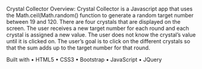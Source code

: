 Crystal Collector Overview: 
Crystal Collector is a Javascript app that uses the Math.ceil(Math.random() function to generate a random target number between 19 and 120. There are four crystals that are displayed on the screen. The user receives a new target number for each round and each crystal is assigned a new value. The user does not know the crystal’s value until it is clicked on. The user’s goal is to click on the different crystals so that the sum adds up to the target number for that round.

Built with
• HTML5
• CSS3
• Bootstrap
• JavaScript
• JQuery